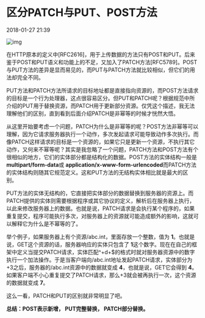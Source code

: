 # 区分PATCH与PUT、POST方法 

2018-01-27 21:39

![img](http://5b0988e595225.cdn.sohucs.com/images/20180128/9a5647fee75f4b39a7dfa288fc707942.jpeg)

在HTTP原本的定义中[RFC2616]，用于上传数据的方法只有POST和PUT。后来鉴于POST和PUT语义和功能上的不足，又加入了PATCH方法[RFC5789]。POST与PUT方法的差异是显而易见的，而PUT与PATCH方法就比较相似，但它们的用法却完全不同。

PUT方法和PATCH方法所请求的目标地址都是直接指向资源的，而POST方法请求的目标是一个行为处理器，这点很容易区分。但PUT和PATCH呢？根据规范中所介绍的PUT用于替换资源，而PATCH用于更新部分资源。仅凭这个描述，我无法理解他们的区别，直到看到后面介绍PATCH是非幂等的时候才恍然大悟。

从这里开始要考虑一个问题，PATCH为什么是非幂等的呢？POST方法非幂等可以理解，因为它请求服务器执行一个动作，多次发起请求可能导致动作多次执行。而像PATCH这样请求的目标是一个资源的，如果它只是更新一个资源，不执行其它动作，又何来不幂等呢？其实是我忽略了一个问题，PATCH方法和POST方法有个很相似的地方，它们的实体部分都是结构化的数据。POST方法的实体结构一般是 **multipart/form-data**或 **application/x-www-form-urlencoded**而PATCH方法的实体结构则随其它规范定义。这和PUT方法的无结构实体相比就是最大的区别。

PUT方法的实体无结构的，它直接把实体部分的数据替换到服务器的资源上。而PATCH提供的实体则需要根据程序或其它协议的定义，解析后在服务器上执行，以此来修改服务器上的数据。也就是说，PATCH请求是会执行某个程序的，如果重复提交，程序可能执行多次，对服务器上的资源就可能造成额外的影响，这就可以解释它为什么是不幂等的了。

举个例子，如果服务器上有个资源/abc.int，里面存放一个整数，值为 **1**。也就是说，GET这个资源的话，服务器响应的实体只包含了 **1**这个数字。现在在自己的框架中定义当提交PATCH请求，实体匹配^+d+$的格式时就对服务器资源中的数字执行一个加法操作。于是当客户端向/abc.int地址发起PATCH请求，实体部分为+3之后，服务器的/abc.int资源中的数据就变成 **4**，也就是说，GET它会得到 **4**。如果客户端不小心重复提交了PATCH请求，那么+3就会被再执行一次，这个资源的数据就变成 **7**。

这么一看，PATCH和PUT的区别就非常明显了吧。

**总结：POST表示新增， PUT完整替换， PATCH部分替换。**